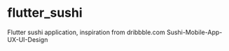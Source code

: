 # flutter_sushi
Flutter sushi application, inspiration from dribbble.com Sushi-Mobile-App-UX-UI-Design
